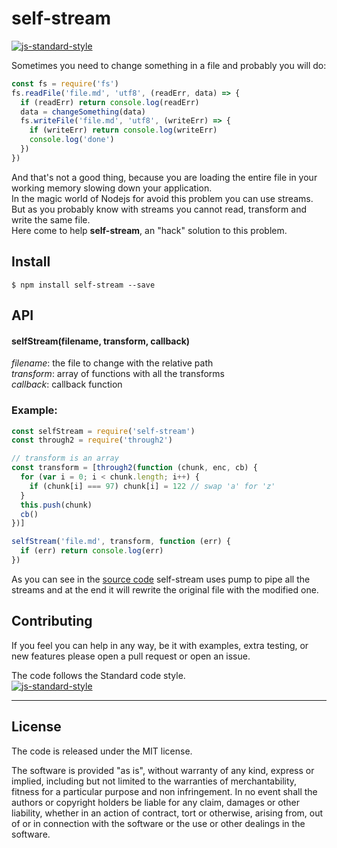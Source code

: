 # self-stream
[![js-standard-style](https://img.shields.io/badge/code%20style-standard-brightgreen.svg?style=flat)](http://standardjs.com/)

Sometimes you need to change something in a file and probably you will do:
```javascript
const fs = require('fs')
fs.readFile('file.md', 'utf8', (readErr, data) => {
  if (readErr) return console.log(readErr)
  data = changeSomething(data)
  fs.writeFile('file.md', 'utf8', (writeErr) => {
    if (writeErr) return console.log(writeErr)
    console.log('done')
  })
})
```
And that's not a good thing, because you are loading the entire file in your working memory slowing down your application.  
In the magic world of Nodejs for avoid this problem you can use streams.
But as you probably know with streams you cannot read, transform and write the same file.  
Here come to help **self-stream**, an "hack" solution to this problem.

## Install
```
$ npm install self-stream --save
```
## API

#### selfStream(filename, transform, callback)
*filename*: the file to change with the relative path  
*transform*: array of functions with all the transforms  
*callback*: callback function  

### Example:
```javascript
const selfStream = require('self-stream')
const through2 = require('through2')

// transform is an array
const transform = [through2(function (chunk, enc, cb) {
  for (var i = 0; i < chunk.length; i++) {
    if (chunk[i] === 97) chunk[i] = 122 // swap 'a' for 'z'
  }
  this.push(chunk)
  cb()
})]

selfStream('file.md', transform, function (err) {
  if (err) return console.log(err)
})

```

As you can see in the [source code](https://github.com/delvedor/self-stream/blob/master/selfStream.js) self-stream uses pump to pipe all the streams and at the end it will rewrite the original file with the modified one.

## Contributing
If you feel you can help in any way, be it with examples, extra testing, or new features please open a pull request or open an issue.

The code follows the Standard code style.  
[![js-standard-style](https://cdn.rawgit.com/feross/standard/master/badge.svg)](https://github.com/feross/standard)
______________________________________________________________________________________________________________________
## License
The code is released under the MIT license.

The software is provided "as is", without warranty of any kind, express or implied, including but not limited to the warranties of merchantability, fitness for a particular purpose and non infringement. In no event shall the authors or copyright holders be liable for any claim, damages or other liability, whether in an action of contract, tort or otherwise, arising from, out of or in connection with the software or the use or other dealings in the software.
